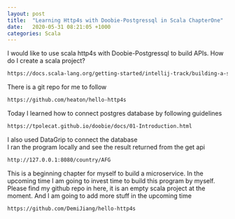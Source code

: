 ```yaml
---
layout: post
title:  "Learning Http4s with Doobie-Postgressql in Scala ChapterOne"
date:   2020-05-31 08:21:05 +1000
categories: Scala
---
```


I would like to use scala http4s with Doobie-Postgressql to build APIs. 
How do I create a scala project? 
```sh
https://docs.scala-lang.org/getting-started/intellij-track/building-a-scala-project-with-intellij-and-sbt.html
```
There is a git repo for me to follow 
```sh
https://github.com/heaton/hello-http4s
```
Today I learned how to connect postgres database by following guidelines
```sh
https://tpolecat.github.io/doobie/docs/01-Introduction.html
```
I also used DataGrip to connect the database  
I ran the program locally and see the result returned from the get api 
```sh
http://127.0.0.1:8080/country/AFG
```
This is a beginning chapter for myself to build a microservice. 
In the upcoming time I am going to invest time to build this program by myself.
Please find my github repo in here, it is an empty scala project at the moment. 
And I am going to add more stuff in the upcoming time
```shell script
https://github.com/DemiJiang/hello-http4s
```